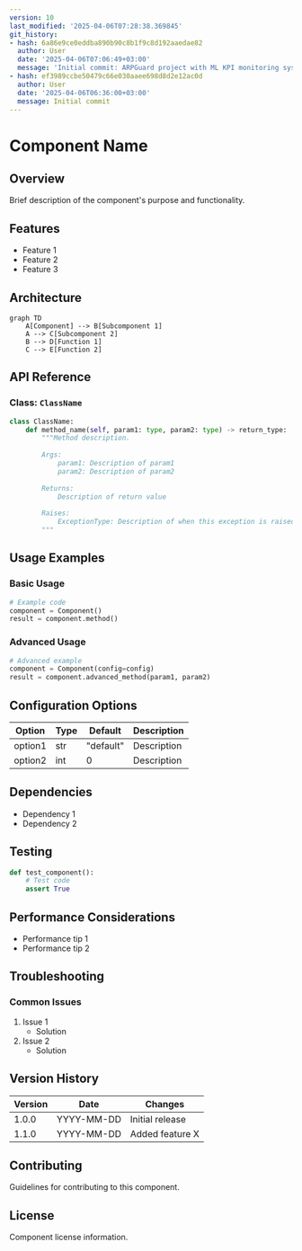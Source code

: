 ```yaml
---
version: 10
last_modified: '2025-04-06T07:28:38.369845'
git_history:
- hash: 6a86e9ce0eddba890b90c8b1f9c8d192aaedae82
  author: User
  date: '2025-04-06T07:06:49+03:00'
  message: 'Initial commit: ARPGuard project with ML KPI monitoring system'
- hash: ef3989ccbe50479c66e030aaee698d8d2e12ac0d
  author: User
  date: '2025-04-06T06:36:00+03:00'
  message: Initial commit
---
```


# Component Name

## Overview
Brief description of the component's purpose and functionality.

## Features
- Feature 1
- Feature 2
- Feature 3

## Architecture
```mermaid
graph TD
    A[Component] --> B[Subcomponent 1]
    A --> C[Subcomponent 2]
    B --> D[Function 1]
    C --> E[Function 2]
```

## API Reference

### Class: `ClassName`
```python
class ClassName:
    def method_name(self, param1: type, param2: type) -> return_type:
        """Method description.
        
        Args:
            param1: Description of param1
            param2: Description of param2
            
        Returns:
            Description of return value
            
        Raises:
            ExceptionType: Description of when this exception is raised
        """
```

## Usage Examples

### Basic Usage
```python
# Example code
component = Component()
result = component.method()
```

### Advanced Usage
```python
# Advanced example
component = Component(config=config)
result = component.advanced_method(param1, param2)
```

## Configuration Options

| Option | Type | Default | Description |
|--------|------|---------|-------------|
| option1 | str | "default" | Description |
| option2 | int | 0 | Description |

## Dependencies
- Dependency 1
- Dependency 2

## Testing
```python
def test_component():
    # Test code
    assert True
```

## Performance Considerations
- Performance tip 1
- Performance tip 2

## Troubleshooting

### Common Issues
1. Issue 1
   - Solution
2. Issue 2
   - Solution

## Version History

| Version | Date | Changes |
|---------|------|---------|
| 1.0.0 | YYYY-MM-DD | Initial release |
| 1.1.0 | YYYY-MM-DD | Added feature X |

## Contributing
Guidelines for contributing to this component.

## License
Component license information. 
